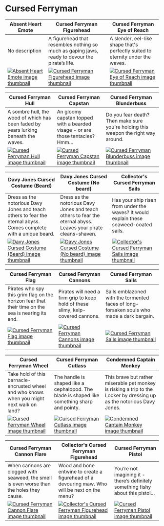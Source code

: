 # Cursed Ferryman

| Absent Heart Emote | Cursed Ferryman Figurehead | Cursed Ferryman Eye of Reach |
| ------------------ | -------------------------- | ---------------------------- |
| No description | A figurehead that resembles nothing so much as gaping jaws, ready to devour the pirate’s life. | A slender, eel-like shape that's perfectly suited to eternity under the waves. |
| [![Absent Heart Emote image thumbnail](https://seaofthieves.wiki.gg/images/3/3d/Absent_Heart_Emote.png)](https://seaofthieves.wiki.gg/wiki/Absent_Heart_Emote) | [![Cursed Ferryman Figurehead image thumbnail](https://seaofthieves.wiki.gg/images/7/72/Cursed_Ferryman_Figurehead.png)](https://seaofthieves.wiki.gg/wiki/Cursed_Ferryman_Figurehead) | [![Cursed Ferryman Eye of Reach image thumbnail](https://seaofthieves.wiki.gg/images/c/c7/Cursed_Ferryman_Eye_of_Reach.png)](https://seaofthieves.wiki.gg/wiki/Cursed_Ferryman_Eye_of_Reach) |

| Cursed Ferryman Hull | Cursed Ferryman Capstan | Cursed Ferryman Blunderbuss |
| -------------------- | ----------------------- | --------------------------- |
| A sombre hull, the wood of which has been faded by years lurking beneath the waves. | An gloomy capstan topped with a bearded visage - or are those tentacles? Hmm… | Do you fear death? Then make sure you're holding this weapon the right way around. |
| [![Cursed Ferryman Hull image thumbnail](https://seaofthieves.wiki.gg/images/4/48/Cursed_Ferryman_Hull.png)](https://seaofthieves.wiki.gg/wiki/Cursed_Ferryman_Hull) | [![Cursed Ferryman Capstan image thumbnail](https://seaofthieves.wiki.gg/images/8/80/Cursed_Ferryman_Capstan.png)](https://seaofthieves.wiki.gg/wiki/Cursed_Ferryman_Capstan) | [![Cursed Ferryman Blunderbuss image thumbnail](https://seaofthieves.wiki.gg/images/7/7d/Cursed_Ferryman_Blunderbuss.png)](https://seaofthieves.wiki.gg/wiki/Cursed_Ferryman_Blunderbuss) |

| Davy Jones Cursed Costume (Beard) | Davy Jones Cursed Costume (No beard) | Collector's Cursed Ferryman Sails |
| --------------------------------- | ------------------------------------ | --------------------------------- |
| Dress as the notorious Davy Jones and teach others to fear the eternal abyss. Comes complete with a unique beard. | Dress as the notorious Davy Jones and teach others to fear the eternal abyss. Leaves your pirate cleans-shaven. | Has your ship risen from under the waves? It would explain these seaweed-coated sails. |
| [![Davy Jones Cursed Costume (Beard) image thumbnail](https://seaofthieves.wiki.gg/images/1/11/Davy_Jones_Cursed_Costume_%28Beard%29.png)](https://seaofthieves.wiki.gg/wiki/Davy_Jones_Cursed_Costume_(Beard)) | [![Davy Jones Cursed Costume (No beard) image thumbnail](https://seaofthieves.wiki.gg/images/f/fc/Davy_Jones_Cursed_Costume_%28No_beard%29.png)](https://seaofthieves.wiki.gg/wiki/Davy_Jones_Cursed_Costume_(No_beard)) | [![Collector's Cursed Ferryman Sails image thumbnail](https://seaofthieves.wiki.gg/images/1/17/Collector%27s_Cursed_Ferryman_Sails.png)](https://seaofthieves.wiki.gg/wiki/Collector's_Cursed_Ferryman_Sails) |

| Cursed Ferryman Flag | Cursed Ferryman Cannons | Cursed Ferryman Sails |
| -------------------- | ----------------------- | --------------------- |
| Pirates who spy this grim flag on the horizon fear that their time on the sea is nearing its end. | Pirates will need a firm grip to keep hold of these slimy, kelp-covered cannons. | Sails emblazoned with the tormented faces of long-forsaken souls who made a dark bargain. |
| [![Cursed Ferryman Flag image thumbnail](https://seaofthieves.wiki.gg/images/8/83/Cursed_Ferryman_Flag.png)](https://seaofthieves.wiki.gg/wiki/Cursed_Ferryman_Flag) | [![Cursed Ferryman Cannons image thumbnail](https://seaofthieves.wiki.gg/images/1/11/Cursed_Ferryman_Cannons.png)](https://seaofthieves.wiki.gg/wiki/Cursed_Ferryman_Cannons) | [![Cursed Ferryman Sails image thumbnail](https://seaofthieves.wiki.gg/images/2/23/Cursed_Ferryman_Sails.png)](https://seaofthieves.wiki.gg/wiki/Cursed_Ferryman_Sails) |

| Cursed Ferryman Wheel | Cursed Ferryman Cutlass | Condemned Captain Monkey |
| --------------------- | ----------------------- | ------------------------ |
| Take hold of this barnacle-encrusted wheel and who knows when you might next walk on land? | The handle is shaped like a cephalopod. The blade is shaped like something sharp and pointy. | This brave but rather miserable pet monkey is risking a trip to the Locker by dressing up as the notorious Davy Jones. |
| [![Cursed Ferryman Wheel image thumbnail](https://seaofthieves.wiki.gg/images/9/90/Cursed_Ferryman_Wheel.png)](https://seaofthieves.wiki.gg/wiki/Cursed_Ferryman_Wheel) | [![Cursed Ferryman Cutlass image thumbnail](https://seaofthieves.wiki.gg/images/c/c9/Cursed_Ferryman_Cutlass.png)](https://seaofthieves.wiki.gg/wiki/Cursed_Ferryman_Cutlass) | [![Condemned Captain Monkey image thumbnail](https://seaofthieves.wiki.gg/images/8/80/Condemned_Captain_Monkey.png)](https://seaofthieves.wiki.gg/wiki/Condemned_Captain_Monkey) |

| Cursed Ferryman Cannon Flare | Collector's Cursed Ferryman Figurehead | Cursed Ferryman Pistol |
| ---------------------------- | -------------------------------------- | ---------------------- |
| When cannons are clogged with seaweed, the smell is even worse than the holes they cause. | Wood and bone entwine to create a figurehead of a devouring maw. Who will be next on the menu? | You’re not imagining it - there’s definitely something fishy about this pistol… |
| [![Cursed Ferryman Cannon Flare image thumbnail](https://seaofthieves.wiki.gg/images/7/78/Cursed_Ferryman_Cannon_Flare.png)](https://seaofthieves.wiki.gg/wiki/Cursed_Ferryman_Cannon_Flare) | [![Collector's Cursed Ferryman Figurehead image thumbnail](https://seaofthieves.wiki.gg/images/9/98/Collector%27s_Cursed_Ferryman_Figurehead.png)](https://seaofthieves.wiki.gg/wiki/Collector's_Cursed_Ferryman_Figurehead) | [![Cursed Ferryman Pistol image thumbnail](https://seaofthieves.wiki.gg/images/5/58/Cursed_Ferryman_Pistol.png)](https://seaofthieves.wiki.gg/wiki/Cursed_Ferryman_Pistol) |
